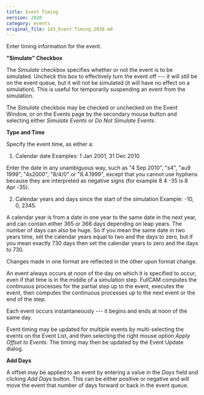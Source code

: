 ```yaml
---
title: Event Timing
version: 2020
category: events
original_file: 143_Event Timing_2020.md
---
```


Enter timing information for the event.

**"Simulate" Checkbox**

The *Simulate* checkbox specifies whether or not the event is to be
simulated. Uncheck this box to effectively turn the event off --- it
will still be on the event queue, but it will not be simulated (it will
have no effect on a simulation). This is useful for temporarily
suspending an event from the simulation.

The *Simulate* checkbox may be checked or unchecked on the Event
Window, or on the Events page
by the secondary mouse button and selecting either *Simulate Events* or
*Do Not Simulate Events*.

**Type and Time**

Specify the event time, as either a:

1. Calendar date
Examples: 1 Jan 2001, 31 Dec 2010.

Enter the date in any unambiguous way, such as "4 Sep 2010", "s4", "au9
1999", "4s2000", "8/4/0" or "8.4.1999", except that you cannot use
hyphens because they are interpreted as negative signs (for example 8 4
-35 is 8 Apr -35).

2. Calendar years and days since the start of the simulation
Example: -10, 0, 2345.

A calendar year is from a date in one year to the same date in the next
year, and can contain either 365 or 366 days depending on leap years.
The number of days can also be huge. So if you mean the same date in two
years time, set the calendar years equal to two and the days to zero,
but if you mean exactly 730 days then set the calendar years to zero and
the days to 730.

Changes made in one format are reflected in the other upon format
change.

An event always occurs at noon of the day on which it is specified to
occur, even if that time is in the middle of a simulation step. FullCAM
computes the continuous processes for the partial step up to the event,
executes the event, then computes the continuous processes up to the
next event or the end of the step.

Each event occurs instantaneously --- it begins and ends at noon of the
same day.

Event timing may be updated for multiple events by multi-selecting the
events on the Event List, and then selecting the right mouse option
*Apply Offset to Events*. The timing may then be updated by the Event
Update dialog.

**Add Days**

A offset may be applied to an event by entering a value in the *Days*
field and clicking *Add Days* button. This can be either positive or
negative and will move the event that number of days forward or back in
the event queue.
